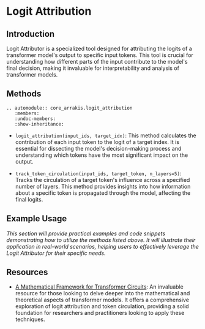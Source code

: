 # Logit Attribution

## Introduction

Logit Attributor is a specialized tool designed for attributing the logits of a transformer model's output to specific input tokens. This tool is crucial for understanding how different parts of the input contribute to the model's final decision, making it invaluable for interpretability and analysis of transformer models.

## Methods

```{eval-rst}  
.. automodule:: core_arrakis.logit_attribution
   :members:
   :undoc-members:
   :show-inheritance:
```

- `logit_attribution(input_ids, target_idx)`: This method calculates the contribution of each input token to the logit of a target index. It is essential for dissecting the model's decision-making process and understanding which tokens have the most significant impact on the output.

- `track_token_circulation(input_ids, target_token, n_layers=5)`: Tracks the circulation of a target token's influence across a specified number of layers. This method provides insights into how information about a specific token is propagated through the model, affecting the final logits.

## Example Usage

*This section will provide practical examples and code snippets demonstrating how to utilize the methods listed above. It will illustrate their application in real-world scenarios, helping users to effectively leverage the Logit Attributor for their specific needs.*

## Resources

- [A Mathematical Framework for Transformer Circuits](https://transformer-circuits.pub/2021/framework/index.html): An invaluable resource for those looking to delve deeper into the mathematical and theoretical aspects of transformer models. It offers a comprehensive exploration of logit attribution and token circulation, providing a solid foundation for researchers and practitioners looking to apply these techniques.